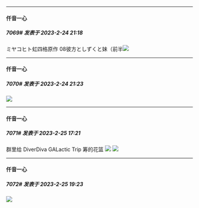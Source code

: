 
*****

####  仟音一心  
##### 7069#       发表于 2023-2-24 21:18

ミヤコヒト虹四格原作
 08彼方としずくと妹（前半<img src="https://p.sda1.dev/10/b572897c0cb12b8f854a9721ee3aea0c/CMP_20230224211822945.jpg" referrerpolicy="no-referrer">


*****

####  仟音一心  
##### 7070#       发表于 2023-2-24 21:23

<img src="https://p.sda1.dev/10/581323e256c3671e55e97856bacba909/CMP_20230224212220398.jpg" referrerpolicy="no-referrer">


*****

####  仟音一心  
##### 7071#       发表于 2023-2-25 17:21

群里给
DiverDiva GALactic Trip
筹的花篮
<img src="https://p.sda1.dev/10/0b18c8d74a9814d04509aa42d473a595/CMP_20230225172114994.jpg" referrerpolicy="no-referrer">
<img src="https://p.sda1.dev/10/337b12a25105f91ae47cfbf04b159fc2/CMP_20230225172115066.jpg" referrerpolicy="no-referrer">


*****

####  仟音一心  
##### 7072#       发表于 2023-2-25 19:23

<img src="https://p.sda1.dev/10/c3ecaf228479042275ef7999b21d0e15/iqajmzdy8jhlfvb0qh9hchos.jpg" referrerpolicy="no-referrer">

